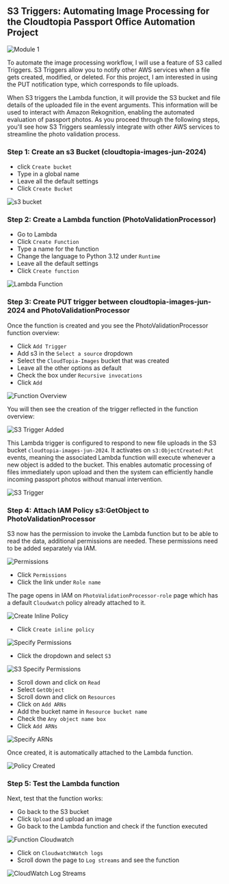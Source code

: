 ## S3 Triggers: Automating Image Processing for the Cloudtopia Passport Office Automation Project

![Module 1](/assets/ct-lambda.png)

To automate the image processing workflow, I will use a feature of S3 called Triggers. S3 Triggers allow you to notify other AWS services when a file gets created, modified, or deleted. For this project, I am interested in using the PUT notification type, which corresponds to file uploads.

When S3 triggers the Lambda function, it will provide the S3 bucket and file details of the uploaded file in the event arguments. This information will be used to interact with Amazon Rekognition, enabling the automated evaluation of passport photos. As you proceed through the following steps, you'll see how S3 Triggers seamlessly integrate with other AWS services to streamline the photo validation process.

### Step 1: Create an s3 Bucket (cloudtopia-images-jun-2024)

* click `Create bucket`
* Type in a global name
* Leave all the default settings
* Click `Create Bucket`

![s3 bucket](/assets/s3-bucket.png)

### Step 2: Create a Lambda function (PhotoValidationProcessor)

* Go to Lambda 
* Click `Create Function`
* Type a name for the function
* Change the language to Python 3.12 under `Runtime`
* Leave all the default settings
* Click `Create function`

![Lambda Function](/assets/lambda-function.png)

### Step 3: Create PUT trigger between cloudtopia-images-jun-2024 and PhotoValidationProcessor

Once the function is created and you see the PhotoValidationProcessor function overview:

* Click `Add Trigger`
* Add s3 in the `Select a source` dropdown
* Select the `CloudTopia-Images` bucket that was created
* Leave all the other options as default
* Check the box under `Recursive invocations`
* Click `Add`

![Function Overview](/assets/PhotoValidtionProcessor-function.png)

You will then see the creation of the trigger reflected in the function overview:

![S3 Trigger Added](/assets/function-s3-added.png)

This Lambda trigger is configured to respond to new file uploads in the S3 bucket `cloudtopia-images-jun-2024`. It activates on `s3:ObjectCreated:Put` events, meaning the associated Lambda function will execute whenever a new object is added to the bucket. This enables automatic processing of files immediately upon upload and then the system can efficiently handle incoming passport photos without manual intervention.

![S3 Trigger](/assets/Triggers-s3.png)

### Step 4: Attach IAM Policy s3:GetObject to PhotoValidationProcessor

S3 now has the permission to invoke the Lambda function but to be able to read the data, additional permissions are needed. These permissions need to be added separately via IAM. 

![Permissions](/assets/permissions.png)

* Click `Permissions`
* Click the link under `Role name`

The page opens in IAM on `PhotoValidationProcessor-role` page which has a default `Cloudwatch` policy already attached to it. 

![Create Inline Policy](/assets/inline-policy.png)

* Click `Create inline policy`

![Specify Permissions](/assets/specify-permissions.png)

* Click the dropdown and select `S3`

![S3 Specify Permissions](/assets/s3-specify.png)

* Scroll down and click on `Read`
* Select `GetObject`
* Scroll down and click on `Resources`
* Click on `Add ARNs`
* Add the bucket name in `Resource bucket name`
* Check the `Any object name box`
* Click `Add ARNs`

![Specify ARNs](/assets/specify-arn.png)

Once created, it is automatically attached to the Lambda function. 

![Policy Created](/assets/policy-created.png)

### Step 5: Test the Lambda function 

Next, test that the function works:

* Go back to the S3 bucket
* Click `Upload` and upload an image
* Go back to the Lambda function and check if the function executed

![Function Cloudwatch](/assets/function-cw.png)

* Click on `CloudwatchWatch logs`
* Scroll down the page to `Log streams` and see the function

![CloudWatch Log Streams](/assets/cw-logs.png)







